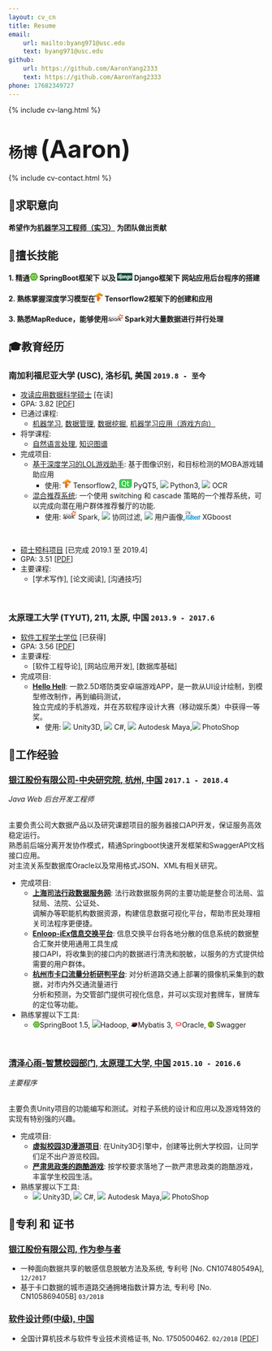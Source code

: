 ```yaml
---
layout: cv_cn
title: Resume
email: 
    url: mailto:byang971@usc.edu
    text: byang971@usc.edu
github:
    url: https://github.com/AaronYang2333
    text: https://github.com/AaronYang2333
phone: 17682349727
---
```

{% include cv-lang.html %}

# 杨博 <font size="9">(Aaron)</font>

{% include cv-contact.html %}

## <span>&#127919;</span>求职意向
#### __希望作为<u>机器学习工程师（实习）</u> 为团队做出贡献__

## <span>&#128170;</span>擅长技能
#### __1. 精通<span><img src="../assets/icons/springboot.png" height="15" width="16"> SpringBoot</span>框架下 以及 <span><img src="../assets/icons/django.png" height="15" width="30"> Django</span>框架下 网站应用后台程序的搭建__

#### __2. 熟练掌握深度学习模型在<span><img src="../assets/icons/tensorflow.png" height="18" width="16"> Tensorflow2框架下的创建和应用</span>__

#### __3. 熟悉MapReduce，能够使用<span><img src="../assets/icons/spark.png" height="15" width="30"> Spark</span>对大量数据进行并行处理__

## <span>&#127891;</span>教育经历 

### __南加利福尼亚大学 (USC), 洛杉矶, 美国__ `2019.8 - 至今`

- <u>攻读应用数据科学硕士</u> [在读]
- GPA: 3.82 [[PDF](../assets/apds_2.pdf)]
- 已通过课程: 
    - [机器学习](https://aaronyang2333.github.io/DSCI_552/), [数据管理](https://aaronyang2333.github.io/DSCI_551/), [数据挖掘](https://aaronyang2333.github.io/DSCI_553/), [机器学习应用（游戏方向）](https://aaronyang2333.github.io/LOL_Overlay_Assistant_Tool/) <br>
- 将学课程: 
    - [自然语言处理](), [知识图谱]()
- 完成项目:
    - [基于深度学习的LOL游戏助手](https://aaronyang2333.github.io/LOL_Overlay_Assistant_Tool/): 基于图像识别，和目标检测的MOBA游戏辅助应用
        - 使用: <span><img src="../assets/icons/tensorflow.png" height="18" width="16"> Tensorflow2</span>, <span><img src="../assets/icons/pyqt.png"> PyQT5</span>, <span><img src="https://img.icons8.com/color/18/000000/python.png"/> Python3</span>, <span><img src="https://img.icons8.com/metro/18/000000/general-ocr.png"/> OCR</span>
    - [混合推荐系统](https://github.com/AaronYang2333/DSCI_553/tree/master/project): 一个使用 switching 和 cascade 策略的一个推荐系统，可以完成向潜在用户群体推荐餐厅的功能.
        - 使用: <span><img src="assets/icons/spark.png" height="18" width="26"> Spark</span>, <span><img src="https://img.icons8.com/ios/18/000000/pivot-table.png"/> 协同过滤</span>, <span><img src="https://img.icons8.com/windows/18/000000/change-user-male--v1.png"/> 用户画像</span>,<span><img src="assets/icons/xgboost.png" height="18" width="30"> XGboost</span>
<br>

- <u>硕士预科项目</u>  [已完成 2019.1 至 2019.4]
- GPA: 3.51 [[PDF](../assets/ia_grade.pdf)]
- 主要课程:
    - [学术写作], [论文阅读], [沟通技巧] <br>
<br>

### __太原理工大学 (TYUT), 211, 太原, 中国__ `2013.9 - 2017.6`

- <u>软件工程学士学位</u> [已获得]
- GPA: 3.56 [[PDF](../assets/typt.pdf)]
- 主要课程: 
    - [软件工程导论], [网站应用开发], [数据库基础] <br>
- 完成项目:
    - [__Hello Hell__](https://www.bilibili.com/video/BV1uz411b7Vk): 一款2.5D塔防类安卓端游戏APP，是一款从UI设计绘制，到模型修改制作，再到编码测试，<br>独立完成的手机游戏，并在苏软程序设计大赛（移动娱乐类）中获得一等奖。
        - 使用: <span><img src="https://img.icons8.com/ios-filled/14/000000/unity.png"> Unity3D</span>, <span><img src="https://img.icons8.com/color/14/000000/c-sharp-logo.png"> C#</span>, <span><img src="https://img.icons8.com/color/14/000000/autodesk-maya.png"> Autodesk Maya</span>,<span><img src="https://img.icons8.com/color/16/000000/adobe-photoshop.png"> PhotoShop</span>

## <span>&#128084;</span>工作经验

### [__银江股份有限公司-中央研究院, 杭州, 中国__]()  `2017.1 - 2018.4`
_Java Web 后台开发工程师_<br><br>

主要负责公司大数据产品以及研究课题项目的服务器接口API开发，保证服务高效稳定运行。<br>熟悉前后端分离开发协作模式，精通Springboot快速开发框架和SwaggerAPI文档接口应用。<br>对主流关系型数据库Oracle以及常用格式JSON、XML有相关研究。
- 完成项目: 
    - [__上海司法行政数据服务网__](): 法行政数据服务网的主要功能是整合司法局、监狱局、法院、公证处、<br>调解办等职能机构数据资源，构建信息数据可视化平台，帮助市民处理相关司法程序更便捷。
    - [__Enloop-iEx信息交换平台__](): 信息交换平台将各地分散的信息系统的数据整合汇聚并使用通用工具生成<br>接口API，将收集到的接口内的数据进行清洗和脱敏，以服务的方式提供给需要的用户群体。
    - [__杭州市卡口流量分析研判平台__](): 对分析道路交通上部署的摄像机采集到的数据，对市内外交通流量进行<br>分析和预测，为交管部门提供可视化信息，并可以实现对套牌车，冒牌车的定位等功能。
- 熟练掌握以下工具: 
    - <span><img src="../assets/icons/springboot.png" height="12" width="14">SpringBoot 1.5</span>, <span><img src="https://img.icons8.com/color/14/000000/hadoop-distributed-file-system.png">Hadoop</span>, <span><img src="../assets/icons/mybatis.png" height="12" width="14">Mybatis 3</span>, <span><img src="../assets/icons/oracle.png" height="12" width="14">Oracle</span>, <span><img src = "../assets/icons/swagger.png" height="12" width="12"> Swagger</span>
<br>

### [__清泽心雨-智慧校园部门, 太原理工大学, 中国__]() `2015.10 - 2016.6`
_主要程序_<br><br>

主要负责Unity项目的功能编写和测试。对粒子系统的设计和应用以及游戏特效的实现有特别强的兴趣。
- 完成项目: 
    - [__虚拟校园3D漫游项目__](): 在Unity3D引擎中，创建等比例大学校园，让同学们足不出户游览校园。
    - [__严肃思政类的跑酷游戏__](): 按学校要求落地了一款严肃思政类的跑酷游戏， 丰富学生校园生活。
- 熟练掌握以下工具: 
    - <span><img src="https://img.icons8.com/ios-filled/14/000000/unity.png"> Unity3D</span>, <span><img src="https://img.icons8.com/color/14/000000/c-sharp-logo.png"> C#</span>, <span><img src="https://img.icons8.com/color/14/000000/autodesk-maya.png"> Autodesk Maya</span>,<span><img src="https://img.icons8.com/color/16/000000/adobe-photoshop.png"> PhotoShop</span>

## <span>&#128240;</span>专利 和 证书

### [__银江股份有限公司, 作为参与者__]()
- 一种面向数据共享的敏感信息脱敏方法及系统, 专利号 [No. CN107480549A], `12/2017`<br>
- 基于卡口数据的城市道路交通拥堵指数计算方法, 专利号 [No. CN105869405B] `03/2018`<br>

### [__软件设计师(中级), 中国__]()
- 全国计算机技术与软件专业技术资格证书, No. 1750500462. `02/2018` [[PDF](../assets/nptq.pdf)]